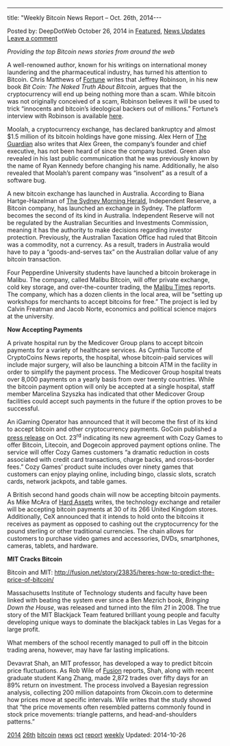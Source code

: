 ---
title: "Weekly Bitcoin News Report – Oct. 26th, 2014---

<article class="post-listing post-7498 post type-post status-publish format-standard has-post-thumbnail hentry  tag-1779 tag-26th tag-bitcoin tag-news tag-oct tag-report tag-weekly">
Posted by: DeepDotWeb
<span>October 26, 2014</span>
<span>in <a href="https://www.deepdotweb.com/category/deepdot-news/" rel="category tag">Featured</a>, <a href="https://www.deepdotweb.com/category/news-updates/" rel="category tag">News Updates</a></span>
<a href="/2014/10/26/weekly-bitcoin-news-report-oct-26th-2014/#respond">Leave a comment</a></span>
</p>
<p><em>Providing the top Bitcoin news stories from around the web</em></p>
<p>A well-renowned author, known for his writings on international money laundering and the pharmaceutical industry, has turned his attention to Bitcoin. Chris Matthews of <a href="http://fortune.com/2014/10/24/bitcoin-fraud-scam/">Fortune</a> writes that Jeffrey Robinson, in his new book <em>Bit Coin: The Naked Truth About Bitcoin</em>, argues that the cryptocurrency will end up being nothing more than a scam. While bitcoin was not originally conceived of a scam, Robinson believes it will be used to trick “innocents and bitcoin&#8217;s ideological backers out of millions.” Fortune&#8217;s interview with Robinson is available <a href="http://fortune.com/2014/10/24/bitcoin-fraud-scam/">here</a>.</p>
<p>Moolah, a cryptocurrency exchange, has declared bankruptcy and almost $1.5 million of its bitcoin holdings have gone missing. Alex Hern of <a href="http://www.theguardian.com/technology/2014/oct/23/british-serial-entrepreneur-missing-bitcoin-apparently-stolen">The Guardian</a> also writes that Alex Green, the company&#8217;s founder and chief executive, has not been heard of since the company busted. Green also revealed in his last public communication that he was previously known by the name of Ryan Kennedy before changing his name. Additionally, he also revealed that Moolah&#8217;s parent company was “insolvent” as a result of a software bug.</p>
<p>A new bitcoin exchange has launched in Australia. According to Biana Hartge-Hazelman of <a href="http://www.smh.com.au/business/markets/currencies/new-bitcoin-exchange-launches-in-sydney-20141021-1193rf.html">The Sydney Morning Herald</a>, Independent Reserve, a Bitcoin company, has launched an exchange in Sydney. The platform becomes the second of its kind in Australia. Independent Reserve will not be regulated by the Australian Securities and Investments Commission, meaning it has the authority to make decisions regarding investor protection. Previously, the Australian Taxation Office had ruled that Bitcoin was a commodity, not a currency. As a result, traders in Australia would have to pay a “goods-and-serves tax” on the Australian dollar value of any bitcoin transaction.</p>
<p>Four Pepperdine University students have launched a bitcoin brokerage in Malibu. The company, called Malibu Bitcoin, will offer private exchange, cold key storage, and over-the-counter trading, the <a href="http://www.malibutimes.com/news/article_ede314cc-5a17-11e4-9a28-d7854701a19a.html">Malibu Times</a> reports. The company, which has a dozen clients in the local area, will be “setting up workshops for merchants to accept bitcoins for free.” The project is led by Calvin Freatman and Jacob Norte, economics and political science majors at the university.</p>
<p><strong>Now Accepting Payments</strong></p>
<p>A private hospital run by the Medicover Group plans to accept bitcoin payments for a variety of healthcare services. As Cynthia Turcotte of CryptoCoins News reports, the hospital, whose bitcoin-paid services will include major surgery, will also be launching a bitcoin ATM in the facility in order to simplify the payment process. The Medicover Group hospital treats over 8,000 payments on a yearly basis from over twenty countries. While the bitcoin payment option will only be accepted at a single hospital, staff member Marcelina Szyszka has indicated that other Medicover Group facilities could accept such payments in the future if the option proves to be successful.</p>
<p>An iGaming Operator has announced that it will become the first of its kind to accept bitcoin and other cryptocurrency payments. GoCoin published a <a href="http://www.marketwired.com/press-release/gocoin-prepares-cozy-games-to-accept-bitcoin-and-cryptocurrency-payments-1960333.htm">press release</a> on Oct. 23<sup>rd</sup> indicating its new agreement with Cozy Games to offer Bitcoin, Litecoin, and Dogecoin approved payment options online. The service will offer Cozy Games customers “a dramatic reduction in costs associated with credit card transactions, charge backs, and cross-border fees.” Cozy Games&#8217; product suite includes over ninety games that customers can enjoy playing online, including bingo, classic slots, scratch cards, network jackpots, and table games.</p>
<p>A British second hand goods chain will now be accepting bitcoin payments. As Mike McAra of <a href="http://www.resourceinvestor.com/2014/10/24/cex-welcomes-bitcoin">Hard Assets</a> writes, the technology exchange and retailer will be accepting bitcoin payments at 30 of its 266 United Kingdom stores. Additionally, CeX announced that it intends to hold onto the bitcoins it receives as payment as opposed to cashing out the cryptocurrency for the pound sterling or other traditional currencies. The chain allows for customers to purchase video games and accessories, DVDs, smartphones, cameras, tablets, and hardware.</p>
<p><strong>MIT Cracks Bitcoin</strong></p>
<p>Bitcoin and MIT: <a href="http://fusion.net/story/23835/heres-how-to-predict-the-price-of-bitcoin/">http://fusion.net/story/23835/heres-how-to-predict-the-price-of-bitcoin/</a></p>
<p>Massachusetts Institute of Technology students and faculty have been linked with beating the system ever since a Ben Mezrich book, <em>Bringing Down the House</em>, was released and turned into the film <em>21</em> in 2008. The true story of the MIT Blackjack Team featured brilliant young people and faculty developing unique ways to dominate the blackjack tables in Las Vegas for a large profit.</p>
<p>What members of the school recently managed to pull off in the bitcoin trading arena, however, may have far lasting implications.</p>
<p>Devavrat Shah, an MIT professor, has developed a way to predict bitcoin price fluctuations. As Rob Wile of <a href="http://fusion.net/story/23835/heres-how-to-predict-the-price-of-bitcoin/">Fusion</a> reports, Shah, along with recent graduate student Kang Zhang, made 2,872 trades over fifty days for an 89% return on investment. The process involved a Bayesian regression analysis, collecting 200 million datapoints from Okcoin.com to determine how prices move at specific intervals. Wile writes that the study showed that “the price movements often resembled patterns commonly found in stock price movements: triangle patterns, and head-and-shoulders patterns.”</p>
</div>
<a href="https://www.deepdotweb.com/tag/2014/" rel="tag">2014</a> <a href="https://www.deepdotweb.com/tag/26th/" rel="tag">26th</a> <a href="https://www.deepdotweb.com/tag/bitcoin/" rel="tag">bitcoin</a> <a href="https://www.deepdotweb.com/tag/news/" rel="tag">news</a> <a href="https://www.deepdotweb.com/tag/oct/" rel="tag">oct</a> <a href="https://www.deepdotweb.com/tag/report/" rel="tag">report</a> <a href="https://www.deepdotweb.com/tag/weekly/" rel="tag">weekly</a></span> 
Updated: 2014-10-26
    
